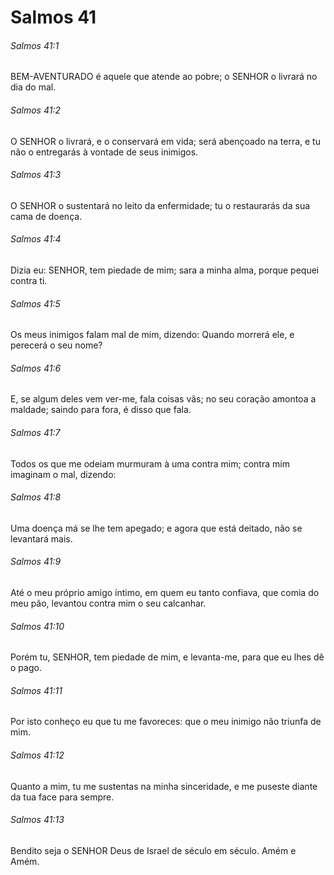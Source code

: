 # Salmos 41

###### Salmos 41:1

BEM-AVENTURADO é aquele que atende ao pobre; o SENHOR o livrará no dia do mal.

###### Salmos 41:2

O SENHOR o livrará, e o conservará em vida; será abençoado na terra, e tu não o entregarás à vontade de seus inimigos.

###### Salmos 41:3

O SENHOR o sustentará no leito da enfermidade; tu o restaurarás da sua cama de doença.

###### Salmos 41:4

Dizia eu: SENHOR, tem piedade de mim; sara a minha alma, porque pequei contra ti.

###### Salmos 41:5

Os meus inimigos falam mal de mim, dizendo: Quando morrerá ele, e perecerá o seu nome?

###### Salmos 41:6

E, se algum deles vem ver-me, fala coisas vãs; no seu coração amontoa a maldade; saindo para fora, é disso que fala.

###### Salmos 41:7

Todos os que me odeiam murmuram à uma contra mim; contra mim imaginam o mal, dizendo:

###### Salmos 41:8

Uma doença má se lhe tem apegado; e agora que está deitado, não se levantará mais.

###### Salmos 41:9

Até o meu próprio amigo íntimo, em quem eu tanto confiava, que comia do meu pão, levantou contra mim o seu calcanhar.

###### Salmos 41:10

Porém tu, SENHOR, tem piedade de mim, e levanta-me, para que eu lhes dê o pago.

###### Salmos 41:11

Por isto conheço eu que tu me favoreces: que o meu inimigo não triunfa de mim.

###### Salmos 41:12

Quanto a mim, tu me sustentas na minha sinceridade, e me puseste diante da tua face para sempre.

###### Salmos 41:13

Bendito seja o SENHOR Deus de Israel de século em século. Amém e Amém.


